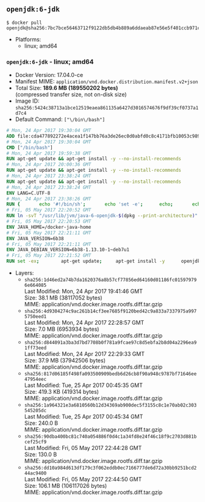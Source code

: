## `openjdk:6-jdk`

```console
$ docker pull openjdk@sha256:7bc7bce56463712f9122db5db4b889a6ddaeab87e56e5f401ccb971c0846048a
```

-	Platforms:
	-	linux; amd64

### `openjdk:6-jdk` - linux; amd64

-	Docker Version: 17.04.0-ce
-	Manifest MIME: `application/vnd.docker.distribution.manifest.v2+json`
-	Total Size: **189.6 MB (189550202 bytes)**  
	(compressed transfer size, not on-disk size)
-	Image ID: `sha256:5424c38713a1bce12519eaea861135a6427d3016574676f9df39cf0737a1d7c4`
-	Default Command: `["\/bin\/bash"]`

```dockerfile
# Mon, 24 Apr 2017 19:30:04 GMT
ADD file:cda477892272e4acea1f147bb76a3de26ec0d0abfd0c8c4171bfb10053c98985 in / 
# Mon, 24 Apr 2017 19:30:04 GMT
CMD ["/bin/bash"]
# Mon, 24 Apr 2017 19:59:38 GMT
RUN apt-get update && apt-get install -y --no-install-recommends 		ca-certificates 		curl 		wget 	&& rm -rf /var/lib/apt/lists/*
# Mon, 24 Apr 2017 20:00:36 GMT
RUN apt-get update && apt-get install -y --no-install-recommends 		bzr 		git 		mercurial 		openssh-client 		subversion 				procps 	&& rm -rf /var/lib/apt/lists/*
# Mon, 24 Apr 2017 23:38:24 GMT
RUN apt-get update && apt-get install -y --no-install-recommends 		bzip2 		unzip 		xz-utils 	&& rm -rf /var/lib/apt/lists/*
# Mon, 24 Apr 2017 23:38:24 GMT
ENV LANG=C.UTF-8
# Mon, 24 Apr 2017 23:38:26 GMT
RUN { 		echo '#!/bin/sh'; 		echo 'set -e'; 		echo; 		echo 'dirname "$(dirname "$(readlink -f "$(which javac || which java)")")"'; 	} > /usr/local/bin/docker-java-home 	&& chmod +x /usr/local/bin/docker-java-home
# Fri, 05 May 2017 22:20:52 GMT
RUN ln -svT "/usr/lib/jvm/java-6-openjdk-$(dpkg --print-architecture)" /docker-java-home
# Fri, 05 May 2017 22:20:53 GMT
ENV JAVA_HOME=/docker-java-home
# Fri, 05 May 2017 22:21:11 GMT
ENV JAVA_VERSION=6b38
# Fri, 05 May 2017 22:21:11 GMT
ENV JAVA_DEBIAN_VERSION=6b38-1.13.10-1~deb7u1
# Fri, 05 May 2017 22:21:52 GMT
RUN set -ex; 		apt-get update; 	apt-get install -y 		openjdk-6-jdk="$JAVA_DEBIAN_VERSION" 	; 	rm -rf /var/lib/apt/lists/*; 		[ "$(readlink -f "$JAVA_HOME")" = "$(docker-java-home)" ]; 		update-alternatives --get-selections | awk -v home="$(readlink -f "$JAVA_HOME")" 'index($3, home) == 1 { $2 = "manual"; print | "update-alternatives --set-selections" }'; 	update-alternatives --query java | grep -q 'Status: manual'
```

-	Layers:
	-	`sha256:1d46ed2a74b7da1620376a8b57cf77856ed64160d01186fc015979796e664085`  
		Last Modified: Mon, 24 Apr 2017 19:41:46 GMT  
		Size: 38.1 MB (38117052 bytes)  
		MIME: application/vnd.docker.image.rootfs.diff.tar.gzip
	-	`sha256:4d9304274c9ac261b14cf3ee7685f9120bed42c9a833a7337975a9975750eed1`  
		Last Modified: Mon, 24 Apr 2017 22:28:57 GMT  
		Size: 7.0 MB (6953934 bytes)  
		MIME: application/vnd.docker.image.rootfs.diff.tar.gzip
	-	`sha256:d844091a3ba3d7bd7708b0f781a9fcae97c8d5ebfa2b8d04a2296ea91ff73eed`  
		Last Modified: Mon, 24 Apr 2017 22:29:33 GMT  
		Size: 37.9 MB (37942506 bytes)  
		MIME: application/vnd.docker.image.rootfs.diff.tar.gzip
	-	`sha256:817d06185f498fa093500909bedb6d26cb8f90a948c9787bf71646ee47954eec`  
		Last Modified: Tue, 25 Apr 2017 00:45:35 GMT  
		Size: 419.3 KB (419314 bytes)  
		MIME: application/vnd.docker.image.rootfs.diff.tar.gzip
	-	`sha256:1a964321e3a6810560b12d34369ab900dec5f3155c8c1e70ab02c303545205dc`  
		Last Modified: Tue, 25 Apr 2017 00:45:34 GMT  
		Size: 240.0 B  
		MIME: application/vnd.docker.image.rootfs.diff.tar.gzip
	-	`sha256:90dba400bc81c740a054886f0d4c1a34fd8e24f46c18f9c2703d881bcef25cf9`  
		Last Modified: Fri, 05 May 2017 22:44:28 GMT  
		Size: 130.0 B  
		MIME: application/vnd.docker.image.rootfs.diff.tar.gzip
	-	`sha256:dd10a984d613df179c3f062eddb0ec7166777de6d72a30bb9251bcd244ac9400`  
		Last Modified: Fri, 05 May 2017 22:44:50 GMT  
		Size: 106.1 MB (106117026 bytes)  
		MIME: application/vnd.docker.image.rootfs.diff.tar.gzip
